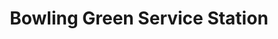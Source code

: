 ---
title: "Bowling Green Service Station"
url: /lancaster/bowling-green-service-station/
shop: convenience
---
